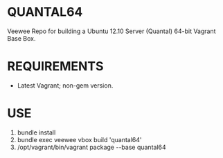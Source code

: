 # QUANTAL64

Veewee Repo for building a Ubuntu 12.10 Server (Quantal) 64-bit Vagrant Base Box.

# REQUIREMENTS

* Latest Vagrant; non-gem version.

# USE

1. bundle install
2. bundle exec veewee vbox build 'quantal64'
3. /opt/vagrant/bin/vagrant package --base quantal64
